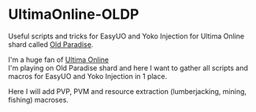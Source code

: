 UltimaOnline-OLDP
=================

Useful scripts and tricks for EasyUO and Yoko Injection for Ultima Online shard called <a href="http://oldp.net">Old Paradise</a>. <br />

I'm a huge fan of <a href="http://en.wikipedia.org/wiki/Ultima_Online">Ultima Online</a> <br />
I'm playing on Old Paradise shard and here I want to gather all scripts and macros for EasyUO and Yoko Injection in 1 place.

Here I will add PVP, PVM and resource extraction (lumberjacking, mining, fishing) macroses. <br />


